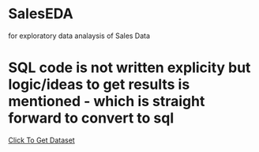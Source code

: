 # SalesEDA
for exploratory data analaysis of Sales Data


# SQL code is not written explicity but logic/ideas to get results is mentioned - which is straight forward to convert to sql

[Click To Get Dataset](https://incubytein-my.sharepoint.com/:x:/g/personal/akash_incubyte_co/EWbzbiLBCxNHogEQHUF0i7MBkK-86jKetzVDT4t0d-wZog?rtime=WOgWRhRB3Ug)
